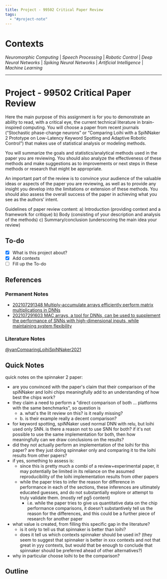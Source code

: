 ```yaml
---
title: Project - 99502 Critical Paper Review
tags:
  - "#project-note"
---
```


# Contexts

*Neuromorphic Computing* | *Speech Processing* | *Robotic Control* | *Deep Neural Networks* | *Spiking Neural Networks* | *Artificial Intelligence* | *Machine Learning*

---

# Project - 99502 Critical Paper Review

Here the main purpose of this assignment is for you to demonstrate an ability to read, with a critical eye, the current technical literature in brain-inspired computing. You will choose a paper from recent journals (“Stochastic phase-change neurons” or “Comparing Loihi with a SpiNNaker 2 Prototype on Low-Latency Keyword Spotting and Adaptive Robotic Control”) that makes use of statistical analysis or modeling methods.

You will summarize the goals and statistics/analytical methods used in the paper you are reviewing. You should also analyze the effectiveness of these methods and make suggestions as to improvements or next steps in these methods or research that might be appropriate.

An important part of the review is to convince your audience of the valuable ideas or aspects of the paper you are reviewing, as well as to provide any insight you develop into the limitations or extension of these methods. You should also assess the overall success of the paper in achieving what you see as the authors’ intent.

Guidelines of paper review content:
a) Introduction (providing context and a framework for critique)
b) Body (consisting of your description and analysis of the methods)
c) Summary/conclusion (underscoring the main idea your review)

## To-do

* [x] What is this project about?
* [x] Add contexts
* [ ] Fill up the To-do

## References

### Permanent Notes

* [202107291348 Multiply-accumulate arrays efficiently perform matrix multiplications in DNNs](../1.%20Permanent%20Notes/202107291348%20Multiply-accumulate%20arrays%20efficiently%20perform%20matrix%20multiplications%20in%20DNNs.md)
* [202107291603 MAC arrays, a tool for DNNs, can be used to supplement the performance of SNNs with high-dimensional inputs, while maintaining system flexibility](../1.%20Permanent%20Notes/202107291603%20MAC%20arrays,%20a%20tool%20for%20DNNs,%20can%20be%20used%20to%20supplement%20the%20performance%20of%20SNNs%20with%20high-dimensional%20inputs,%20while%20maintaining%20system%20flexibility.md)

### Literature Notes

[@yanComparingLoihiSpiNNaker2021](../3.%20Literature%20Notes/@yanComparingLoihiSpiNNaker2021.md)

## Quick Notes

quick notes on the spinnaker 2 paper:

* are you convinced with the paper's claim that their comparison of the spiNNaker and loihi chips meaningfully add to an understanding of how best the chips work?
* they claim a need to perform a "direct comparison of both ... platforms with the same benchmarks", so question is
  * a. what's the lit review on this? is it really missing?
  * b. is their example really a decent comparison?
* for keyword spotting, spiNNaker used normal DNN with relu, but loihi used only SNN. is there a reason not to use SNN for both? if it's not possible to use the same implementation for both, then how meaningfully can we draw conclusions on the results?
* did they not actually perform an implementation of the loihi for this paper? are they just doing spinnaker only and comparing it to the loihi results from other papers?
* if yes, something to assess is:
  * since this is pretty much a combi of a review+experimental paper, it may potentially be limited in its reliance on the assumed reproducibility of the loihi implementation results from other papers
  * while the paper tries to infer the reason for difference in performance in each of the sections, these inferences are ultimately educated guesses, and do not substantially explore or attempt to truly validate them. (mostly ref pg5 content)
    * i.e. while the paper tries to give us quantitative data on the chip performance comparisons, it doesn't substantively tell us the reason for the differences, and this could be a further piece of research for another paper
* what value is created, from filling this specific gap in the literature? 
  * is it only to tell us that spinnaker is better than loihi? 
  * does it tell us which contexts spinnaker should be used in? (they seem to suggest that spinnaker is better in xxx contexts and not that great in yyy contexts, but would that be enough to conclude that spinnaker should be preferred ahead of other alternatives?)
* why in particular choose loihi to be the comparison?

## Outline


